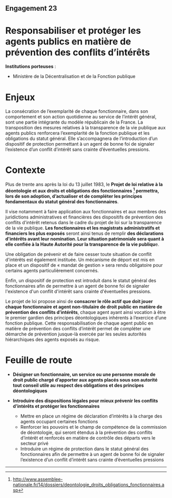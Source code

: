 ## Engagement 23

# Responsabiliser et protéger les agents publics en matière de prévention des conflits d’intérêts 

**Institutions porteuses** : 
- Ministère de la Décentralisation et de la Fonction publique

# Enjeux

La consécration de l’exemplarité de chaque fonctionnaire, dans son comportement et son action quotidienne au service de l’intérêt général, sont une partie intégrante du modèle républicain de la France. La transposition des mesures relatives à la transparence de la vie publique aux agents publics renforcera l’exemplarité de la fonction publique et les obligations du statut général. Elle s’accompagnera de l’introduction d’un dispositif de protection permettant à un agent de bonne foi de signaler l’existence d’un conflit d’intérêt sans crainte d’éventuelles pressions.

# Contexte

Plus de trente ans après la loi du 13 juillet 1983, le **Projet de loi relative à la déontologie et aux droits et obligations des fonctionnaires [^1] permettra, lors de son adoption, d’actualiser et de compléter les principes fondamentaux du statut général des fonctionnaires**. 

Il vise notamment à faire application aux fonctionnaires et aux membres des juridictions administratives et financières des dispositifs de prévention des conflits d'intérêt retenus dans le cadre du projet de loi sur la transparence de la vie publique. **Les fonctionnaires et les magistrats administratifs et financiers les plus exposés** seront ainsi tenus de remplir **des déclarations d'intérêts avant leur nomination. Leur situation patrimoniale sera quant à elle confiée à la Haute Autorité pour la transparence de la vie publiqu**e.

Une obligation de prévenir et de faire cesser toute situation de conflit d'intérêts est également instituée. Un mécanisme de déport est mis en place et un dispositif de « mandat de gestion » sera rendu obligatoire pour certains agents particulièrement concernés.

Enfin, un dispositif de protection est introduit dans le statut général des fonctionnaires afin de permettre à un agent de bonne foi de signaler l'existence d'un conflit d'intérêt sans crainte d'éventuelles pressions.

Le projet de loi propose ainsi de **consacrer le rôle actif que doit jouer chaque fonctionnaire et agent non-titulaire de droit public en matière de prévention des conflits d’intérêts**, chaque agent ayant ainsi vocation à être le premier gardien des principes déontologiques inhérents à l’exercice d’une fonction publique. Cette responsabilisation de chaque agent public en matière de prévention des conflits d’intérêt permet de compléter une démarche de prévention jusque-là exercée par les seules autorités hiérarchiques des agents exposés au risque.

# Feuille de route

- **Désigner un fonctionnaire, un service ou une personne morale de droit public chargé d’apporter aux agents placés sous son autorité tout conseil utile au respect des obligations et des principes déontologiques**

- **Introduire des dispositions légales pour mieux prévenir les conflits d’intérêts et protéger les fonctionnaires**
    - Mettre en place un régime de déclaration d’intérêts à la charge des agents occupant certaines fonctions
    - Renforcer les pouvoirs et le champ de compétence de la commission de déontologie, qui seront étendus à la prévention des conflits d’intérêt et renforcés en matière de contrôle des départs vers le secteur privé
    - Introduire un régime de protection dans le statut général des fonctionnaires afin de permettre à un agent de bonne foi de signaler l’existence d’un conflit d’intérêt sans crainte d’éventuelles pressions
    
----

[^1]: http://www.assemblee-nationale.fr/14/dossiers/deontologie_droits_obligations_fonctionnaires.asp